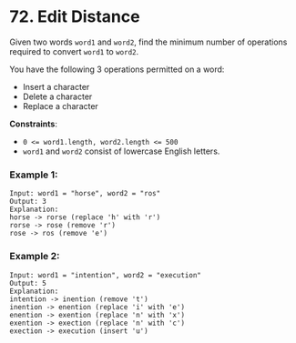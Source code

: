 # 72. Edit Distance

Given two words `word1` and `word2`, find the minimum number of operations required to convert `word1` to `word2`.

You have the following 3 operations permitted on a word:

- Insert a character
- Delete a character
- Replace a character

**Constraints**:
- `0 <= word1.length, word2.length <= 500`
- `word1` and `word2` consist of lowercase English letters.

### Example 1:
```
Input: word1 = "horse", word2 = "ros"
Output: 3
Explanation: 
horse -> rorse (replace 'h' with 'r')
rorse -> rose (remove 'r')
rose -> ros (remove 'e')
```

### Example 2:
```
Input: word1 = "intention", word2 = "execution"
Output: 5
Explanation: 
intention -> inention (remove 't')
inention -> enention (replace 'i' with 'e')
enention -> exention (replace 'n' with 'x')
exention -> exection (replace 'n' with 'c')
exection -> execution (insert 'u')
```